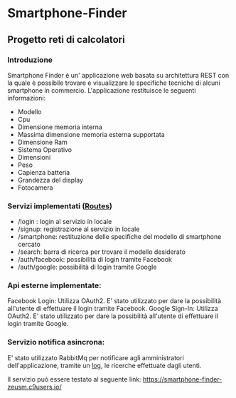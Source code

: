 # Smartphone-Finder

## Progetto reti di calcolatori

### Introduzione
Smartphone Finder è un' applicazione web basata su architettura REST con la quale è possibile trovare e visualizzare le specifiche tecniche di alcuni smartphone in commercio. L'applicazione restituisce le seguenti informazioni:
- Modello
- Cpu
- Dimensione memoria interna
- Massima dimensione memoria esterna supportata
- Dimensione Ram
- Sistema Operativo
- Dimensioni
- Peso
- Capienza batteria
- Grandezza del display
- Fotocamera

### Servizi implementati ([Routes](https://github.com/zeusm9/Smartphone-Finder/blob/master/app/routes.js))
- /login : login al servizio in locale
- /signup: registrazione al servizio in locale
- /smartphone: restituzione delle specifiche del modello di smartphone cercato
- /search: barra di ricerca per trovare il modello desiderato
- /auth/facebook: possibilità di login tramite Facebook
- /auth/google: possibilità di login tramite Google

### Api esterne implementate:
Facebook Login: Utilizza OAuth2. E' stato utilizzato per dare la possibilità all'utente di effettuare il login tramite Facebook.
Google Sign-In: Utilizza OAuth2. E' stato utilizzato per dare la possibilità all'utente di effettuare il login tramite Google.

### Servizio notifica asincrona:
E' stato utilizzato RabbitMq per notificare agli amministratori dell'applicazione, tramite un [log](https://github.com/zeusm9/Smartphone-Finder/tree/master/log), le ricerche effettuate dagli utenti.


Il servizio può essere testato al seguente link: https://smartphone-finder-zeusm.c9users.io/
